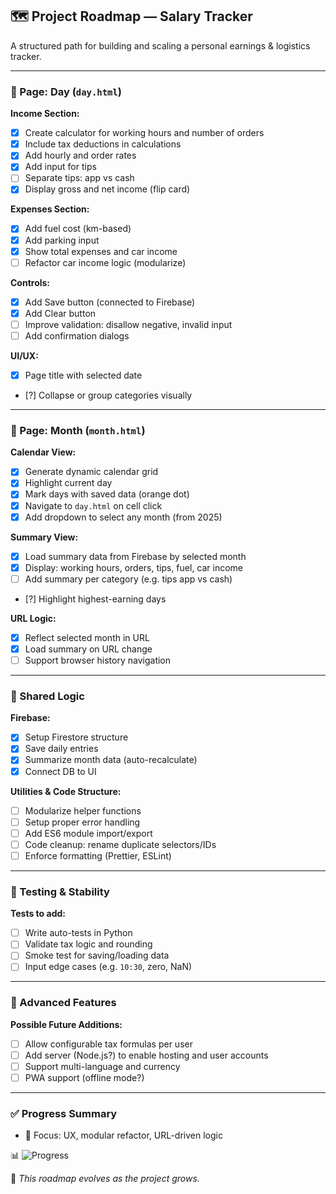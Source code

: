 ## 🗺️ Project Roadmap — Salary Tracker

A structured path for building and scaling a personal earnings & logistics tracker.

---

### 📄 Page: Day (`day.html`)

**Income Section:**
- [x] Create calculator for working hours and number of orders
- [x] Include tax deductions in calculations
- [x] Add hourly and order rates
- [x] Add input for tips
- [ ] Separate tips: app vs cash
- [x] Display gross and net income (flip card)

**Expenses Section:**
- [x] Add fuel cost (km-based)
- [x] Add parking input
- [x] Show total expenses and car income
- [ ] Refactor car income logic (modularize)

**Controls:**
- [x] Add Save button (connected to Firebase)
- [x] Add Clear button
- [ ] Improve validation: disallow negative, invalid input
- [ ] Add confirmation dialogs

**UI/UX:**
- [x] Page title with selected date
- [?] Collapse or group categories visually

---

### 📅 Page: Month (`month.html`)

**Calendar View:**
- [x] Generate dynamic calendar grid
- [x] Highlight current day
- [x] Mark days with saved data (orange dot)
- [x] Navigate to `day.html` on cell click
- [x] Add dropdown to select any month (from 2025)

**Summary View:**
- [x] Load summary data from Firebase by selected month
- [x] Display: working hours, orders, tips, fuel, car income
- [ ] Add summary per category (e.g. tips app vs cash)
- [?] Highlight highest-earning days

**URL Logic:**
- [x] Reflect selected month in URL
- [x] Load summary on URL change
- [ ] Support browser history navigation

---

### 🔁 Shared Logic

**Firebase:**
- [x] Setup Firestore structure
- [x] Save daily entries
- [x] Summarize month data (auto-recalculate)
- [x] Connect DB to UI

**Utilities & Code Structure:**
- [ ] Modularize helper functions
- [ ] Setup proper error handling
- [ ] Add ES6 module import/export
- [ ] Code cleanup: rename duplicate selectors/IDs
- [ ] Enforce formatting (Prettier, ESLint)

---

### 🧪 Testing & Stability

**Tests to add:**
- [ ] Write auto-tests in Python
- [ ] Validate tax logic and rounding
- [ ] Smoke test for saving/loading data
- [ ] Input edge cases (e.g. `10:30`, zero, NaN)

---

### 🎯 Advanced Features

**Possible Future Additions:**
- [ ] Allow configurable tax formulas per user
- [ ] Add server (Node.js?) to enable hosting and user accounts
- [ ] Support multi-language and currency
- [ ] PWA support (offline mode?)

---

### ✅ Progress Summary

- 🎯 Focus: UX, modular refactor, URL-driven logic

📊 ![Progress](https://progress-bar.dev/54/)

🧠 *This roadmap evolves as the project grows.*
